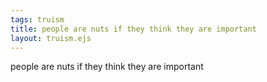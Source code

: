 ```yaml
---
tags: truism
title: people are nuts if they think they are important
layout: truism.ejs
---
```


people are nuts if they think they are important